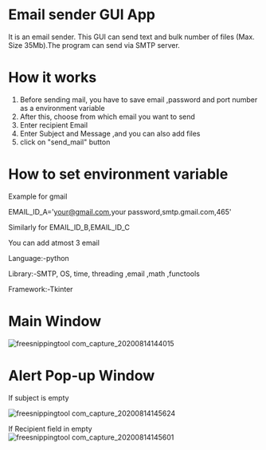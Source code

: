 # Email sender GUI App
It is an email sender. This GUI can send text and bulk number of files (Max. Size 35Mb).The program can send via SMTP server.
# How it works
1. Before sending mail, you have to save email ,password and port number as a environment variable
2. After this, choose from which email you want to send 
3. Enter recipient Email
3. Enter Subject and Message ,and you can also add files
4. click on "send_mail" button
# How to set environment variable
Example for gmail


EMAIL_ID_A='your@gmail.com,your password,smtp.gmail.com,465'

Similarly for EMAIL_ID_B,EMAIL_ID_C

You can add atmost 3 email

Language:-python

Library:-SMTP, OS, time, threading ,email ,math ,functools

Framework:-Tkinter

# Main Window
![freesnippingtool com_capture_20200814144015](https://user-images.githubusercontent.com/58354473/90235281-a96c3100-de3e-11ea-942d-95d8c103cf71.png)
# Alert Pop-up Window
If subject is empty

![freesnippingtool com_capture_20200814145624](https://user-images.githubusercontent.com/58354473/90235356-cb65b380-de3e-11ea-8c6d-7757f883f606.png)

If Recipient field in empty
![freesnippingtool com_capture_20200814145601](https://user-images.githubusercontent.com/58354473/90235366-cc96e080-de3e-11ea-91b9-dd4342616e0b.png)
